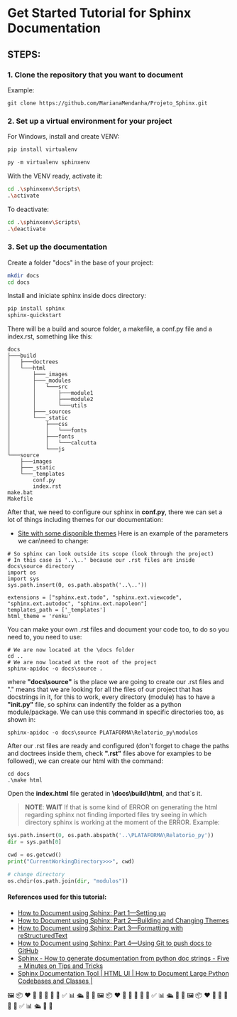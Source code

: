 # Get Started Tutorial for Sphinx Documentation

## STEPS:

### 1. Clone the repository that you want to document
Example:
```git
git clone https://github.com/MarianaMendanha/Projeto_Sphinx.git
```

### 2. Set up a virtual environment for your project
For Windows, install and create VENV:
```bash
pip install virtualenv
```
```py
py -m virtualenv sphinxenv
```
With the VENV ready, activate it: 
```bash
cd .\sphinxenv\Scripts\
.\activate
```
To deactivate:
```bash
cd .\sphinxenv\Scripts\
.\deactivate
```

### 3. Set up the documentation
Create a folder "docs" in the base of your project:
```bash
mkdir docs
cd docs
```
Install and iniciate sphinx inside docs directory:
```bash
pip install sphinx
sphinx-quickstart
```
There will be a build and source folder, a makefile, a conf.py file and a index.rst, something like this:
```
docs
├───build
│   ├───doctrees
│   └───html
│       ├───_images
│       ├───_modules
│       │   └───src
│       │       ├───module1
│       │       ├───module2
│       │       └───utils
│       ├───_sources
│       └───_static
│           ├───css
│           │   └───fonts
│           ├───fonts
│           │   └───calcutta
│           └───js
└───source
    ├───images
    ├───_static
    └───_templates
        conf.py
        index.rst
make.bat
Makefile
```
After that, we need to configure our sphinx in **conf.py**, there we can set a lot of things including themes for our documentation:
- [Site with some disponible themes](https://sphinx-themes.org/)
Here is an example of the parameters we can\need to change:
```
# So sphinx can look outside its scope (look through the project)
# In this case is '..\..' because our .rst files are inside docs\source directory
import os
import sys
sys.path.insert(0, os.path.abspath('..\..'))

extensions = ["sphinx.ext.todo", "sphinx.ext.viewcode", "sphinx.ext.autodoc", "sphinx.ext.napoleon"]
templates_path = ['_templates']
html_theme = 'renku'
```
You can make your own .rst files and document your code too, to do so you need to, you need to use:
```
# We are now located at the \docs folder 
cd ..
# We are now located at the root of the project 
sphinx-apidoc -o docs\source .
```
where **"docs\source"** is the place we are going to create our .rst files and "." means that we are looking for all the files of our project that has docstrings in it, for this to work, every directory (module) has to have a **"__init__.py"** file, so sphinx can indentify the folder as a python module/package. We can use this command in specific directories too, as shown in:
```
sphinx-apidoc -o docs\source PLATAFORMA\Relatorio_py\modulos
```
After our .rst files are ready and configured (don't forget to chage the paths and doctrees inside them, check **".rst"** files above for examples to be followed), we can create our html with the command:
```
cd docs
.\make html
```
Open the **index.html** file gerated in **\docs\build\html**, and that`s it.

> **NOTE**: **WAIT** If that is some kind of ERROR on generating the html regarding sphinx not finding imported files try seeing in which directory sphinx is working at the moment of the ERROR. Example:
```py
sys.path.insert(0, os.path.abspath('..\PLATAFORMA\Relatorio_py'))
dir = sys.path[0]

cwd = os.getcwd()
print("CurrentWorkingDirectory>>>", cwd)

# change directory
os.chdir(os.path.join(dir, "modulos"))
```

#### References used for this tutorial:
- [How to Document using Sphinx: Part 1—Setting up](https://www.youtube.com/watch?v=WcUhGT4rs5o)
- [How to Document using Sphinx: Part 2—Building and Changing Themes](https://www.youtube.com/watch?v=RvJ54ADcVno)
- [How to Document using Sphinx: Part 3—Formatting with reStructuredText](https://www.youtube.com/watch?v=DSIuLnoKLd8&t=419s)
- [How to Document using Sphinx: Part 4—Using Git to push docs to GitHub](https://www.youtube.com/watch?v=CqR1b0Y-o5k)
- [Sphinx - How to generate documentation from python doc strings - Five + Minutes on Tips and Tricks](https://www.youtube.com/watch?v=BWIrhgCAae0)
- [Sphinx Documentation Tool | HTML UI | How to Document Large Python Codebases and Classes |](https://www.youtube.com/watch?v=5s3JvVqwESA)


🖼️ 📦 ❤️ 🤖 📃 💬 🐋 🧪 ✅ 📊 🛳️ 🎯 🔄 🖼️ 📦 ❤️ 🤖 📃 💬 🐋 🧪 ✅ 📊 🛳️ 🎯 🔄 🖼️ 📦 ❤️ 🤖 📃 💬 🐋 🧪 ✅ 📊 🛳️ 🎯 🔄



